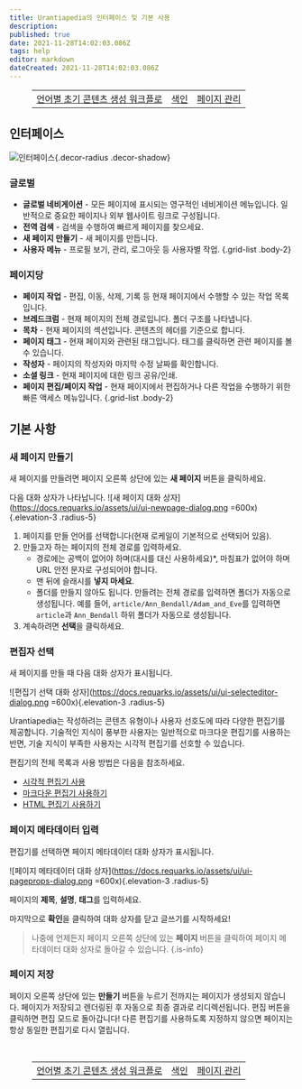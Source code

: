 ```yaml
---
title: Urantiapedia의 인터페이스 및 기본 사용
description: 
published: true
date: 2021-11-28T14:02:03.086Z
tags: help
editor: markdown
dateCreated: 2021-11-28T14:02:03.086Z
---
```


<figure class="table chapter-navigator">
  <table>
    <tbody>
      <tr>
        <td><a href="/ko/help/github_initial_flow">언어별 초기 콘텐츠 생성 워크플로</a></td>
        <td><a href="/ko/help">색인</a></td>
        <td><a href="/ko/help/web_pages">페이지 관리</a></td>
      </tr>
    </tbody>
  </table>
</figure>

## 인터페이스

![인터페이스](https://docs.requarks.io/assets/ui/ui-basics.jpg){.decor-radius .decor-shadow}

### 글로벌
- **글로벌 네비게이션** - 모든 페이지에 표시되는 영구적인 네비게이션 메뉴입니다. 일반적으로 중요한 페이지나 외부 웹사이트 링크로 구성됩니다.
- **전역 검색** - 검색을 수행하여 빠르게 페이지를 찾으세요.
- **새 페이지 만들기** - 새 페이지를 만듭니다.
- **사용자 메뉴** - 프로필 보기, 관리, 로그아웃 등 사용자별 작업.
{.grid-list .body-2}

### 페이지당
- **페이지 작업** - 편집, 이동, 삭제, 기록 등 현재 페이지에서 수행할 수 있는 작업 목록입니다.
- **브레드크럼** - 현재 페이지의 전체 경로입니다. 폴더 구조를 나타냅니다.
- **목차** - 현재 페이지의 섹션입니다. 콘텐츠의 헤더를 기준으로 합니다.
- **페이지 태그** - 현재 페이지와 관련된 태그입니다. 태그를 클릭하면 관련 페이지를 볼 수 있습니다.
- **작성자** - 페이지의 작성자와 마지막 수정 날짜를 확인합니다.
- **소셜 링크** - 현재 페이지에 대한 링크 공유/인쇄.
- **페이지 편집/페이지 작업** - 현재 페이지에서 편집하거나 다른 작업을 수행하기 위한 빠른 액세스 메뉴입니다.
{.grid-list .body-2}

## 기본 사항

### 새 페이지 만들기

새 페이지를 만들려면 페이지 오른쪽 상단에 있는 **새 페이지** 버튼을 클릭하세요.

다음 대화 상자가 나타납니다.
![새 페이지 대화 상자](https://docs.requarks.io/assets/ui/ui-newpage-dialog.png =600x){.elevation-3 .radius-5}

1. 페이지를 만들 언어를 선택합니다(현재 로케일이 기본적으로 선택되어 있음).
2. 만들고자 하는 페이지의 전체 경로를 입력하세요.
   - 경로에는 공백이 없어야 하며(대시를 대신 사용하세요)*, 마침표가 없어야 하며 URL 안전 문자로 구성되어야 합니다.
   - 맨 뒤에 슬래시를 **넣지 마세요**.
   - 폴더를 만들지 않아도 됩니다. 만들려는 전체 경로를 입력하면 폴더가 자동으로 생성됩니다. 예를 들어, `article/Ann_Bendall/Adam_and_Eve`를 입력하면 `article`과 `Ann_Bendall` 하위 폴더가 자동으로 생성됩니다.
3. 계속하려면 **선택**을 클릭하세요.

### 편집자 선택

새 페이지를 만들 때 다음 대화 상자가 표시됩니다.

![편집기 선택 대화 상자](https://docs.requarks.io/assets/ui/ui-selecteditor-dialog.png =600x){.elevation-3 .radius-5}

Urantiapedia는 작성하려는 콘텐츠 유형이나 사용자 선호도에 따라 다양한 편집기를 제공합니다. 기술적인 지식이 풍부한 사용자는 일반적으로 마크다운 편집기를 사용하는 반면, 기술 지식이 부족한 사용자는 시각적 편집기를 선호할 수 있습니다.

편집기의 전체 목록과 사용 방법은 다음을 참조하세요.
- [시각적 편집기 사용](/ko/help/web_visual_editor)
- [마크다운 편집기 사용하기](/ko/help/web_markdown_editor)
- [HTML 편집기 사용하기](/ko/help/web_html_editor)

### 페이지 메타데이터 입력

편집기를 선택하면 페이지 메타데이터 대화 상자가 표시됩니다.

![페이지 메타데이터 대화 상자](https://docs.requarks.io/assets/ui/ui-pageprops-dialog.png =600x){.elevation-3 .radius-5}

페이지의 **제목**, **설명**, **태그**를 입력하세요.

마지막으로 **확인**을 클릭하여 대화 상자를 닫고 글쓰기를 시작하세요!

> 나중에 언제든지 페이지 오른쪽 상단에 있는 **페이지** 버튼을 클릭하여 페이지 메타데이터 대화 상자로 돌아갈 수 있습니다.
{.is-info}

### 페이지 저장

페이지 오른쪽 상단에 있는 **만들기** 버튼을 누르기 전까지는 페이지가 생성되지 않습니다. 페이지가 저장되고 렌더링된 후 자동으로 최종 결과로 리디렉션됩니다. 편집 버튼을 클릭하면 편집 모드로 돌아갑니다! 다른 편집기를 사용하도록 지정하지 않으면 페이지는 항상 동일한 편집기로 다시 열립니다.


<br>

<figure class="table chapter-navigator">
  <table>
    <tbody>
      <tr>
        <td><a href="/ko/help/github_initial_flow">언어별 초기 콘텐츠 생성 워크플로</a></td>
        <td><a href="/ko/help">색인</a></td>
        <td><a href="/ko/help/web_pages">페이지 관리</a></td>
      </tr>
    </tbody>
  </table>
</figure>
